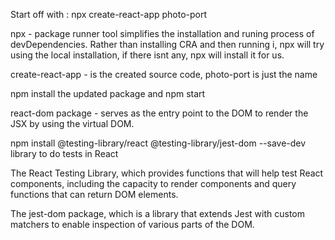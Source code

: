 Start off with : npx create-react-app photo-port

npx - package runner tool simplifies the installation and runing process of devDependencies. Rather than installing CRA and then running i, npx will try using the local installation, if there isnt any, npx will install it for us.

create-react-app - is the created source code, photo-port is just the name

npm install the updated package and npm start

react-dom package - serves as the entry point to the DOM to render the JSX by using the virtual DOM.

npm install @testing-library/react @testing-library/jest-dom --save-dev
library to do tests in React

The React Testing Library, which provides functions that will help test React components, including the capacity to render components and query functions that can return DOM elements.

The jest-dom package, which is a library that extends Jest with custom matchers to enable inspection of various parts of the DOM.
